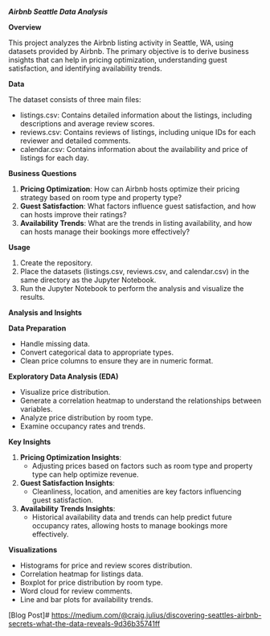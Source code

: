 ***Airbnb Seattle Data Analysis***

**Overview**

This project analyzes the Airbnb listing activity in Seattle, WA, using datasets provided by Airbnb. The primary objective is to derive business insights that can help in pricing optimization, understanding guest satisfaction, and identifying availability trends.

**Data**

The dataset consists of three main files:

-   listings.csv: Contains detailed information about the listings, including descriptions and average review scores.
-   reviews.csv: Contains reviews of listings, including unique IDs for each reviewer and detailed comments.
-   calendar.csv: Contains information about the availability and price of listings for each day.

**Business Questions**

1.  **Pricing Optimization**: How can Airbnb hosts optimize their pricing strategy based on room type and property type?
2.  **Guest Satisfaction**: What factors influence guest satisfaction, and how can hosts improve their ratings?
3.  **Availability Trends**: What are the trends in listing availability, and how can hosts manage their bookings more effectively?



**Usage**

1.  Create the repository.
2.  Place the datasets (listings.csv, reviews.csv, and calendar.csv) in the same directory as the Jupyter Notebook.
3.  Run the Jupyter Notebook to perform the analysis and visualize the results.

**Analysis and Insights**

**Data Preparation**

-   Handle missing data.
-   Convert categorical data to appropriate types.
-   Clean price columns to ensure they are in numeric format.

**Exploratory Data Analysis (EDA)**

-   Visualize price distribution.
-   Generate a correlation heatmap to understand the relationships between variables.
-   Analyze price distribution by room type.
-   Examine occupancy rates and trends.

**Key Insights**

1.  **Pricing Optimization Insights**:
    -   Adjusting prices based on factors such as room type and property type can help optimize revenue.
2.  **Guest Satisfaction Insights**:
    -   Cleanliness, location, and amenities are key factors influencing guest satisfaction.
3.  **Availability Trends Insights**:
    -   Historical availability data and trends can help predict future occupancy rates, allowing hosts to manage bookings more effectively.

**Visualizations**

-   Histograms for price and review scores distribution.
-   Correlation heatmap for listings data.
-   Boxplot for price distribution by room type.
-   Word cloud for review comments.
-   Line and bar plots for availability trends.

[Blog Post]# https://medium.com/@craig.julius/discovering-seattles-airbnb-secrets-what-the-data-reveals-9d36b35741ff
